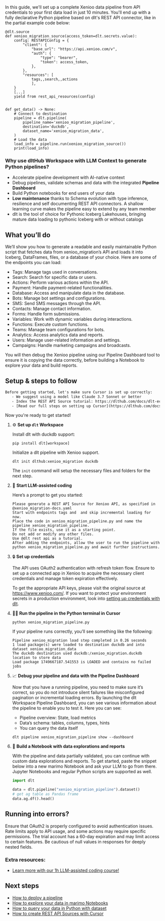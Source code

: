 In this guide, we'll set up a complete Xenioo data pipeline from API credentials to your first data load in just 10 minutes. You'll end up with a fully declarative Python pipeline based on dlt's REST API connector, like in the partial example code below:

```python-outcome
@dlt.source
def xenioo_migration_source(access_token=dlt.secrets.value):
    config: RESTAPIConfig = {
        "client": {
            "base_url": "https://api.xenioo.com/v",
            "auth": {
                "type": "bearer",
                "token": access_token,
            },
        },
        "resources": [
            tags,,search,,actions
            ],
    }
    [...]
    yield from rest_api_resources(config)


def get_data() -> None:
    # Connect to destination
    pipeline = dlt.pipeline(
        pipeline_name='xenioo_migration_pipeline',
        destination='duckdb',
        dataset_name='xenioo_migration_data', 
    )
    # Load the data
    load_info = pipeline.run(xenioo_migration_source())
    print(load_info) 
```

### Why use dltHub Workspace with LLM Context to generate Python pipelines?

- Accelerate pipeline development with AI-native context
- Debug pipelines, validate schemas and data with the integrated **Pipeline Dashboard**
- Build Python notebooks for end users of your data
- **Low maintenance** thanks to Schema evolution with type inference, resilience and self documenting REST API connectors. A shallow learning curve makes the pipeline easy to extend by any team member
- dlt is the tool of choice for Pythonic Iceberg Lakehouses, bringing mature data loading to pythonic Iceberg with or without catalogs

## What you’ll do

We’ll show you how to generate a readable and easily maintainable Python script that fetches data from xenioo_migration’s API and loads it into Iceberg, DataFrames, files, or a database of your choice. Here are some of the endpoints you can load:

- Tags: Manage tags used in conversations.
- Search: Search for specific data or users.
- Actions: Perform various actions within the API.
- Payment: Handle payment-related functionalities.
- Database: Access and manipulate data in the database.
- Bots: Manage bot settings and configurations.
- SMS: Send SMS messages through the API.
- Contacts: Manage contact information.
- Forms: Handle form submissions.
- Variables: Work with dynamic variables during interactions.
- Functions: Execute custom functions.
- Teams: Manage team configurations for bots.
- Analytics: Access analytics data and reports.
- Users: Manage user-related information and settings.
- Campaigns: Handle marketing campaigns and broadcasts.

You will then debug the Xenioo pipeline using our Pipeline Dashboard tool to ensure it is copying the data correctly, before building a Notebook to explore your data and build reports.

## Setup & steps to follow

```default
Before getting started, let's make sure Cursor is set up correctly:
   - We suggest using a model like Claude 3.7 Sonnet or better
   - Index the REST API Source tutorial: https://dlthub.com/docs/dlt-ecosystem/verified-sources/rest_api/ and add it to context as **@dlt rest api**
   - [Read our full steps on setting up Cursor](https://dlthub.com/docs/dlt-ecosystem/llm-tooling/cursor-restapi#23-configuring-cursor-with-documentation)
```

Now you're ready to get started!

1. ⚙️ **Set up `dlt` Workspace**
    
    Install dlt with duckdb support:
    ```shell
    pip install dlt[workspace]
    ```

    Initialize a dlt pipeline with Xenioo support.
    ```shell
    dlt init dlthub:xenioo_migration duckdb
    ```

    The `init` command will setup the necessary files and folders for the next step.
    
2. 🤠 **Start LLM-assisted coding**
    
    Here’s a prompt to get you started:
    
    ```prompt
    Please generate a REST API Source for Xenioo API, as specified in @xenioo_migration-docs.yaml 
    Start with endpoints tags and  and skip incremental loading for now. 
    Place the code in xenioo_migration_pipeline.py and name the pipeline xenioo_migration_pipeline. 
    If the file exists, use it as a starting point. 
    Do not add or modify any other files. 
    Use @dlt rest api as a tutorial. 
    After adding the endpoints, allow the user to run the pipeline with python xenioo_migration_pipeline.py and await further instructions.
    ```

    
3. 🔒 **Set up credentials** 
    
    The API uses OAuth2 authentication with refresh token flow. Ensure to set up a connected app in Xenioo to acquire the necessary client credentials and manage token expiration effectively.
    
    To get the appropriate API keys, please visit the original source at https://www.xenioo.com/.
    If you want to protect your environment secrets in a production environment, look into [setting up credentials with dlt](https://dlthub.com/docs/walkthroughs/add_credentials).
    
4. 🏃‍♀️ **Run the pipeline in the Python terminal in Cursor**
    
    ```shell
    python xenioo_migration_pipeline.py
    ```
    
    If your pipeline runs correctly, you’ll see something like the following:
    
    ```shell
    Pipeline xenioo_migration load step completed in 0.26 seconds
    1 load package(s) were loaded to destination duckdb and into dataset xenioo_migration_data
    The duckdb destination used duckdb:/xenioo_migration.duckdb location to store data
    Load package 1749667187.541553 is LOADED and contains no failed jobs
    ```
    
5. 📈 **Debug your pipeline and data with the Pipeline Dashboard**

    Now that you have a running pipeline, you need to make sure it’s correct, so you do not introduce silent failures like misconfigured pagination or incremental loading errors. By launching the dlt Workspace Pipeline Dashboard, you can see various information about the pipeline to enable you to test it. Here you can see:
    - Pipeline overview: State, load metrics
    - Data’s schema: tables, columns, types, hints
    - You can query the data itself
    
    ```shell
    dlt pipeline xenioo_migration_pipeline show --dashboard
    ```
    
6. 🐍 **Build a Notebook with data explorations and reports**

    With the pipeline and data partially validated, you can continue with custom data explorations and reports. To get started, paste the snippet below into a new marimo Notebook and ask your LLM to go from there. Jupyter Notebooks and regular Python scripts are supported as well.

    
    ```python
    import dlt

   data = dlt.pipeline("xenioo_migration_pipeline").dataset()
   # get ag table as Pandas frame
   data.ag.df().head()
    ```

## Running into errors?

Ensure that OAuth2 is properly configured to avoid authentication issues. Rate limits apply to API usage, and some actions may require specific permissions. The trial account has a 60-day expiration and may limit access to certain features. Be cautious of null values in responses for deeply nested fields.

### Extra resources:

- [Learn more with our 1h LLM-assisted coding course!](https://www.youtube.com/watch?v=GGid70rnJuM)

## Next steps

- [How to deploy a pipeline](https://dlthub.com/docs/walkthroughs/deploy-a-pipeline)
- [How to explore your data in marimo Notebooks](https://dlthub.com/docs/general-usage/dataset-access/marimo)
- [How to query your data in Python with dataset](https://dlthub.com/docs/general-usage/dataset-access/dataset)
- [How to create REST API Sources with Cursor](https://dlthub.com/docs/dlt-ecosystem/llm-tooling/cursor-restapi)